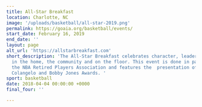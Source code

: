 ```yaml
---
title: All-Star Breakfast
location: Charlotte, NC
image: '/uploads/basketball/all-star-2019.png'
permalink: https://goaia.org/basketball/events/
start_date: February 16, 2019
end_date: ''
layout: page
alt_url: 'https://allstarbreakfast.com'
short_description: 'The All-Star Breakfast celebrates character, leadership and faith
  in the home, the community and on the floor. This event is done in partnership with
  the NBA Retired Players Association and features the  presentation of the Jerry
  Colangelo and Bobby Jones Awards. '
sport: basketball
date: 2018-04-04 00:00:00 +0000
final_four: ''

---
```

